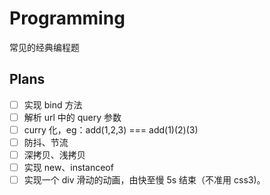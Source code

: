 # Programming

常见的经典编程题

## Plans

- [ ] 实现 bind 方法
- [ ] 解析 url 中的 query 参数
- [ ] curry 化，eg：add(1,2,3) === add(1)(2)(3)
- [ ] 防抖、节流
- [ ] 深拷贝、浅拷贝
- [ ] 实现 new、instanceof
- [ ] 实现一个 div 滑动的动画，由快至慢 5s 结束（不准用 css3)。

